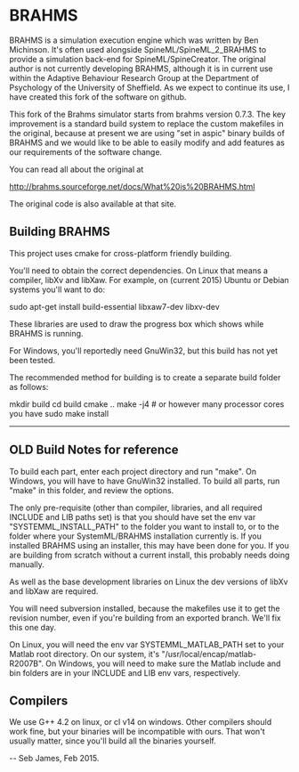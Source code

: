 # BRAHMS

BRAHMS is a simulation execution engine which was written by Ben
Michinson.  It's often used alongside SpineML/SpineML_2_BRAHMS to
provide a simulation back-end for SpineML/SpineCreator. The original
author is not currently developing BRAHMS, although it is in current
use within the Adaptive Behaviour Research Group at the Department of
Psychology of the University of Sheffield. As we expect to continue
its use, I have created this fork of the software on github.

This fork of the Brahms simulator starts from brahms version
0.7.3. The key improvement is a standard build system to replace the
custom makefiles in the original, because at present we are using "set
in aspic" binary builds of BRAHMS and we would like to be able to
easily modify and add features as our requirements of the software
change.

You can read all about the original at

http://brahms.sourceforge.net/docs/What%20is%20BRAHMS.html

The original code is also available at that site.

Building BRAHMS
---------------

This project uses cmake for cross-platform friendly building.

You'll need to obtain the correct dependencies. On Linux that means a
compiler, libXv and libXaw. For example, on (current 2015) Ubuntu or
Debian systems you'll want to do:

sudo apt-get install build-essential libxaw7-dev libxv-dev

These libraries are used to draw the progress box which shows while
BRAHMS is running.

For Windows, you'll reportedly need GnuWin32, but this build has not
yet been tested.

The recommended method for building is to create a separate build
folder as follows:

mkdir build
cd build
cmake ..
make -j4 # or however many processor cores you have
sudo make install

---------------



OLD Build Notes for reference
-----------------------------

To build each part, enter each project directory and
run "make". On Windows, you will have to have GnuWin32
installed. To build all parts, run "make" in this folder,
and review the options.

The only pre-requisite (other than compiler, libraries,
and all required INCLUDE and LIB paths set) is that you
should have set the env var "SYSTEMML_INSTALL_PATH" to
the folder you want to install to, or to the folder
where your SystemML/BRAHMS installation currently is. If you
installed BRAHMS using an installer, this may have been
done for you. If you are building from scratch without a
current install, this probably needs doing manually.

As well as the base development libraries on Linux the
dev versions of libXv and libXaw are required.

You will need subversion installed, because the makefiles
use it to get the revision number, even if you're building
from an exported branch. We'll fix this one day.

On Linux, you will need the env var SYSTEMML_MATLAB_PATH
set to your Matlab root directory. On our system, it's
"/usr/local/encap/matlab-R2007B". On Windows, you will
need to make sure the Matlab include and bin folders are
in your INCLUDE and LIB env vars, respectively.



Compilers
---------

We use G++ 4.2 on linux, or cl v14 on windows. Other
compilers should work fine, but your binaries will be
incompatible with ours. That won't usually matter, since
you'll build all the binaries yourself.

--
Seb James, Feb 2015.
